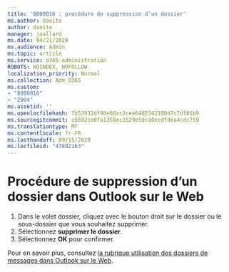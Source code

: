 ```yaml
---
title: '8000016 : procédure de suppression d’un dossier'
ms.author: daeite
author: daeite
manager: joallard
ms.date: 04/21/2020
ms.audience: Admin
ms.topic: article
ms.service: o365-administration
ROBOTS: NOINDEX, NOFOLLOW
localization_priority: Normal
ms.collection: Adm_O365
ms.custom:
- "8000016"
- "2004"
ms.assetid: ''
ms.openlocfilehash: 7b53932df90e66cc2cee6482342100d7c7df01b9
ms.sourcegitcommit: c6692ce0fa1358ec3529e59ca0ecdfdea4cdc759
ms.translationtype: MT
ms.contentlocale: fr-FR
ms.lasthandoff: 09/15/2020
ms.locfileid: "47802163"
---
```

# <a name="how-to-delete-a-folder-in-outlook-on-the-web"></a>Procédure de suppression d’un dossier dans Outlook sur le Web

1. Dans le volet dossier, cliquez avec le bouton droit sur le dossier ou le sous-dossier que vous souhaitez supprimer.
2. Sélectionnez **supprimer le dossier**.
3. Sélectionnez **OK** pour confirmer.

Pour en savoir plus, consultez [la rubrique utilisation des dossiers de messages dans Outlook sur le Web](https://support.office.com/article/ae0f10d6-54e7-4f29-acd3-78cdc3fdcb9f).

